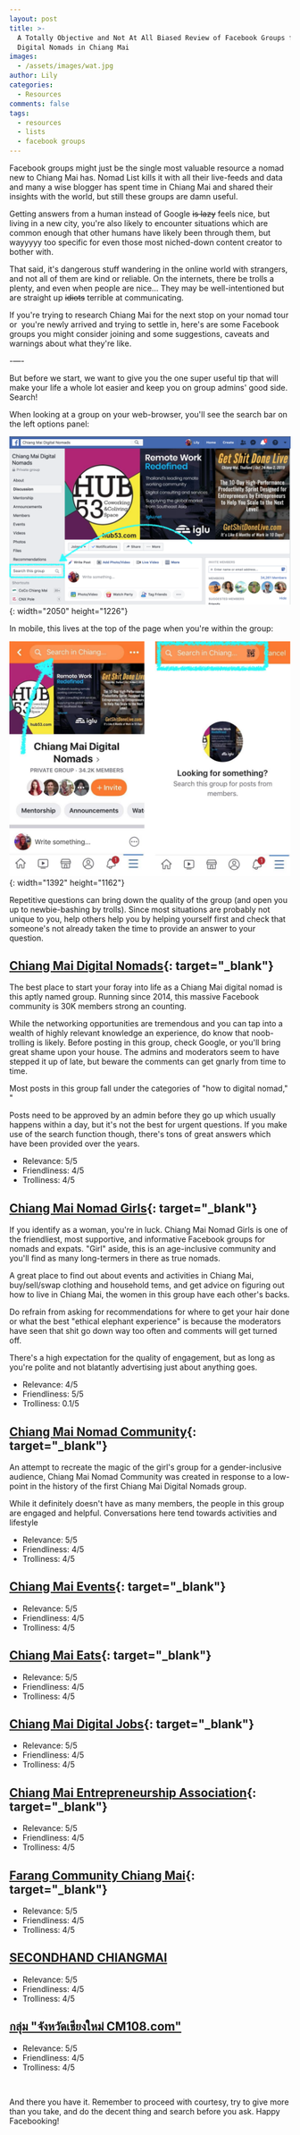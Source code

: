 ```yaml
---
layout: post
title: >-
  A Totally Objective and Not At All Biased Review of Facebook Groups for
  Digital Nomads in Chiang Mai
images:
  - /assets/images/wat.jpg
author: Lily
categories:
  - Resources
comments: false
tags:
  - resources
  - lists
  - facebook groups
---
```


Facebook groups might just be the single most valuable resource a nomad new to Chiang Mai has. Nomad List kills it with all their live-feeds and data and many a wise blogger has spent time in Chiang Mai and shared their insights with the world, but still these groups are damn useful.

Getting answers from a human instead of Google ~~is lazy~~ feels nice, but living in a new city, you're also likely to encounter situations which are common enough that other humans have likely been through them, but wayyyyy too specific for even those most niched-down content creator to bother with.

That said, it's dangerous stuff wandering in the online world with strangers, and not all of them are kind or reliable. On the internets, there be trolls a plenty, and even when people are nice… They may be well-intentioned but are straight up ~~idiots~~ terrible at communicating.

If you're trying to research Chiang Mai for the next stop on your nomad tour or&nbsp; you're newly arrived and trying to settle in, here's are some Facebook groups you might consider joining and some suggestions, caveats and warnings about what they're like.

\-—-

But before we start, we want to give you the one super useful tip that will make your life a whole lot easier and keep you on group admins' good side. Search\!

When looking at a group on your web-browser, you'll see the search bar on the left options panel:

![](/uploads/screen-shot-2019-10-28-at-10-59-31-am.png){: width="2050" height="1226"}

In mobile, this lives at the top of the page when you're within the group:

![](/uploads/screen-shot-2019-10-28-at-11-07-52-am.png){: width="1392" height="1162"}

Repetitive questions can bring down the quality of the group (and open you up to newbie-bashing by trolls). Since most situations are probably not unique to you, help others help you by helping yourself first and check that someone's not already taken the time to provide an answer to your question.

## [Chiang Mai Digital Nomads](https://www.facebook.com/groups/1408876269365450/?ref=group_browse){: target="_blank"}

The best place to start your foray into life as a Chiang Mai digital nomad is this aptly named group. Running since 2014, this massive Facebook community is 30K members strong an counting.

While the networking opportunities are tremendous and you can tap into a wealth of highly relevant knowledge an experience, do know that noob-trolling is likely. Before posting in this group, check Google, or you'll bring great shame upon your house. The admins and moderators seem to have stepped it up of late, but beware the comments can get gnarly from time to time.

Most posts in this group fall under the categories of "how to digital nomad," "

Posts need to be approved by an admin before they go up which usually happens within a day, but it's not the best for urgent questions. If you make use of the search function though, there's tons of great answers which have been provided over the years.

* Relevance: 5/5
* Friendliness: 4/5
* Trolliness: 4/5

## [Chiang Mai Nomad Girls](https://www.facebook.com/groups/ChiangMaiNomadGirls/){: target="_blank"}

If you identify as a woman, you're in luck. Chiang Mai Nomad Girls is one of the friendliest, most supportive, and informative Facebook groups for nomads and expats. "Girl" aside, this is an age-inclusive community and you'll find as many long-termers in there as true nomads.

A great place to find out about events and activities in Chiang Mai, buy/sell/swap clothing and household tems, and get advice on figuring out how to live in Chiang Mai, the women in this group have each other's backs.

Do refrain from asking for recommendations for where to get your hair done or what the best "ethical elephant experience" is because the moderators have seen that shit go down way too often and comments will get turned off.

There's a high expectation for the quality of engagement, but as long as you're polite and not blatantly advertising just about anything goes.

* Relevance: 4/5
* Friendliness: 5/5
* Trolliness: 0.1/5

## [Chiang Mai Nomad Community](https://www.facebook.com/groups/330015100986334/){: target="_blank"}

An attempt to recreate the magic of the girl's group for a gender-inclusive audience, Chiang Mai Nomad Community was created in response to a low-point in the history of the first Chiang Mai Digital Nomads group.

While it definitely doesn't have as many members, the people in this group are engaged and helpful. Conversations here tend towards activities and lifestyle

* Relevance: 5/5
* Friendliness: 4/5
* Trolliness: 4/5

## [Chiang Mai Events](https://www.facebook.com/groups/ChiangMaiEvents/?ref=group_header){: target="_blank"}

* Relevance: 5/5
* Friendliness: 4/5
* Trolliness: 4/5

## [Chiang Mai Eats](https://www.facebook.com/profile.php?id=624398594280154&amp;ref=br_rs){: target="_blank"}

* Relevance: 5/5
* Friendliness: 4/5
* Trolliness: 4/5

## [Chiang Mai Digital Jobs](https://www.facebook.com/groups/875310962556727/){: target="_blank"}

* Relevance: 5/5
* Friendliness: 4/5
* Trolliness: 4/5

## [Chiang Mai Entrepreneurship Association](https://www.facebook.com/profile.php?id=197100170904410&amp;ref=br_rs){: target="_blank"}

* Relevance: 5/5
* Friendliness: 4/5
* Trolliness: 4/5

## [Farang Community Chiang Mai](https://www.facebook.com/groups/413059602129176/){: target="_blank"}

* Relevance: 5/5
* Friendliness: 4/5
* Trolliness: 4/5

## [SECONDHAND CHIANGMAI](https://www.facebook.com/profile.php?id=601956903170625&amp;ref=br_rs)

* Relevance: 5/5
* Friendliness: 4/5
* Trolliness: 4/5

## [กลุ่ม "จังหวัดเชียงใหม่ CM108.com"](https://www.facebook.com/groups/cm108/?ref=group_header)

* Relevance: 5/5
* Friendliness: 4/5
* Trolliness: 4/5

&nbsp;

And there you have it. Remember to proceed with courtesy, try to give more than you take, and do the decent thing and search before you ask. Happy Facebooking\!